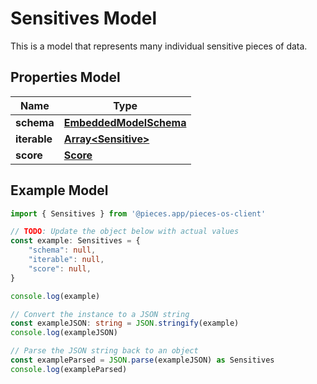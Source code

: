 
# Sensitives Model

This is a model that represents many individual sensitive pieces of data.

## Properties Model

Name | Type
------------ | -------------
**schema** | [**EmbeddedModelSchema**](EmbeddedModelSchema)
**iterable** | [**Array&lt;Sensitive&gt;**](Sensitive)
**score** | [**Score**](Score)

## Example Model

```typescript
import { Sensitives } from '@pieces.app/pieces-os-client'

// TODO: Update the object below with actual values
const example: Sensitives = {
    "schema": null,
    "iterable": null,
    "score": null,
}

console.log(example)

// Convert the instance to a JSON string
const exampleJSON: string = JSON.stringify(example)
console.log(exampleJSON)

// Parse the JSON string back to an object
const exampleParsed = JSON.parse(exampleJSON) as Sensitives
console.log(exampleParsed)
```


